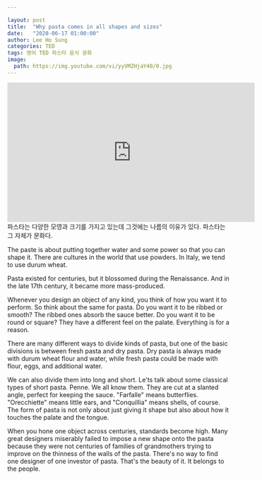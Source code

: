 ```yaml
---

layout: post
title:  "Why pasta comes in all shapes and sizes"
date:   "2020-06-17 01:00:00"
author: Lee Ho Sung
categories: TED
tags: 영어 TED 파스타 음식 문화
image:
  path: https://img.youtube.com/vi/yyVMZHjaY40/0.jpg
---
```


<iframe width="560" height="315" src="https://www.youtube.com/embed/yyVMZHjaY40" frameborder="0" allow="accelerometer; autoplay; encrypted-media; gyroscope; picture-in-picture" allowfullscreen></iframe>
파스타는 다양한 모영과 크기를 가지고 있는데 그것에는 나름의 이유가 있다. 파스타는 그 자체가 문화다.

The paste is about putting together water and some power so that you can shape it. There are cultures in the world that use powders. In Italy, we tend to use durum wheat. 

Pasta existed for centuries, but it blossomed during the Renaissance. And in the late 17th century, it became more mass-produced. 

Whenever you design an object of any kind, you think of how you want it to perform. So think about the same for pasta. Do you want it to be ribbed or smooth? The ribbed ones absorb the sauce better. Do you want it to be round or square? They have a different feel on the palate. Everything is for a reason.

There are many different ways to divide kinds of pasta, but one of the basic divisions is between fresh pasta and dry pasta. Dry pasta is always made with durum wheat flour and water, while fresh pasta could be made with flour, eggs, and additional water.

We can also divide them into long and short. Le'ts talk about some classical types of short pasta. Penne. We all know them. They are cut at a slanted angle, perfect for keeping the sauce. "Farfalle" means butterflies. "Orecchiette" means little ears, and "Conquillia" means shells, of course. The form of pasta is not only about just giving it shape but also about how it touches the palate and the tongue.

When you hone one object across centuries, standards become high. Many great designers miserably failed to impose a new shape onto the pasta because they were not centuries of families of grandmothers trying to improve on the thinness of the walls of the pasta. There's no way to find one designer of one investor of pasta. That's the beauty of it. It belongs to the people.
